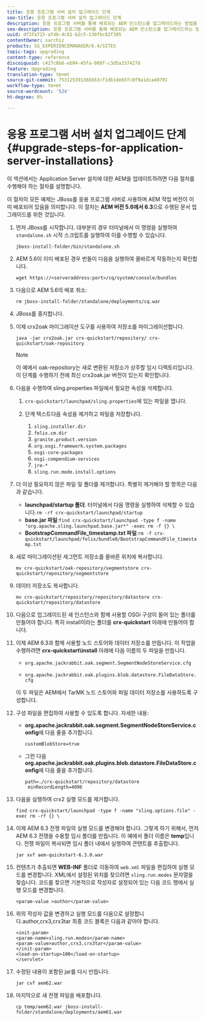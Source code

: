 ```yaml
---
title: 응용 프로그램 서버 설치 업그레이드 단계
seo-title: 응용 프로그램 서버 설치 업그레이드 단계
description: 응용 프로그램 서버를 통해 배포되는 AEM 인스턴스를 업그레이드하는 방법을 알아봅니다.
seo-description: 응용 프로그램 서버를 통해 배포되는 AEM 인스턴스를 업그레이드하는 방법을 알아봅니다.
uuid: df3fa715-af4b-4c81-b2c5-130fbc82f395
contentOwner: sarchiz
products: SG_EXPERIENCEMANAGER/6.4/SITES
topic-tags: upgrading
content-type: reference
discoiquuid: c427c8b6-eb94-45fa-908f-c3d5a337427d
feature: Upgrading
translation-type: tm+mt
source-git-commit: 75312539136bb53cf1db1de03fc0f9a1dca49791
workflow-type: tm+mt
source-wordcount: '524'
ht-degree: 0%

---
```



# 응용 프로그램 서버 설치 업그레이드 단계{#upgrade-steps-for-application-server-installations}

이 섹션에서는 Application Server 설치에 대한 AEM을 업데이트하려면 다음 절차를 수행해야 하는 절차를 설명합니다.

이 절차의 모든 예제는 JBoss를 응용 프로그램 서버로 사용하며 AEM 작업 버전이 이미 배포되어 있음을 의미합니다. 이 절차는 **AEM 버전 5.6에서 6.3**&#x200B;으로 수행된 문서 업그레이드를 위한 것입니다.

1. 먼저 JBoss를 시작합니다. 대부분의 경우 터미널에서 이 명령을 실행하여 `standalone.sh` 시작 스크립트를 실행하여 이를 수행할 수 있습니다.

   ```shell
   jboss-install-folder/bin/standalone.sh
   ```

1. AEM 5.6이 이미 배포된 경우 번들이 다음을 실행하여 올바르게 작동하는지 확인합니다.

   ```shell
   wget https://<serveraddress:port>/cq/system/console/bundles
   ```

1. 다음으로 AEM 5.6의 배포 취소:

   ```shell
   rm jboss-install-folder/standalone/deployments/cq.war
   ```

1. JBoss를 중지합니다.

1. 이제 crx2oak 마이그레이션 도구를 사용하여 저장소를 마이그레이션합니다.

   ```shell
   java -jar crx2oak.jar crx-quickstart/repository/ crx-quickstart/oak-repository
   ```

   >[!NOTE]
   >
   >이 예에서 oak-repository는 새로 변환된 저장소가 상주할 임시 디렉토리입니다. 이 단계를 수행하기 전에 최신 crx2oak.jar 버전이 있는지 확인합니다.

1. 다음을 수행하여 sling.properties 파일에서 필요한 속성을 삭제합니다.

   1. `crx-quickstart/launchpad/sling.properties`에 있는 파일을 엽니다.
   1. 단계 텍스트다음 속성을 제거하고 파일을 저장합니다.

      1. `sling.installer.dir`
      1. `felix.cm.dir`
      1. `granite.product.version`
      1. `org.osgi.framework.system.packages`
      1. `osgi-core-packages`
      1. `osgi-compendium-services`
      1. `jre-*`
      1. `sling.run.mode.install.options`

1. 더 이상 필요하지 않은 파일 및 폴더를 제거합니다. 특별히 제거해야 할 항목은 다음과 같습니다.

   * **launchpad/startup 폴더**. 터미널에서 다음 명령을 실행하여 삭제할 수 있습니다.`rm -rf crx-quickstart/launchpad/startup`
   * **base.jar 파일**:`find crx-quickstart/launchpad -type f -name "org.apache.sling.launchpad.base.jar*" -exec rm -f {} \`
   * **BootstrapCommandFile_timestamp.txt 파일**:`rm -f crx-quickstart/launchpad/felix/bundle0/BootstrapCommandFile_timestamp.txt`

1. 새로 마이그레이션된 세그먼트 저장소를 올바른 위치에 복사합니다.

   ```shell
   mv crx-quickstart/oak-repository/segmentstore crx-quickstart/repository/segmentstore
   ```

1. 데이터 저장소도 복사합니다.

   ```shell
   mv crx-quickstart/repository/repository/datastore crx-quickstart/repository/datastore
   ```

1. 다음으로 업그레이드된 새 인스턴스와 함께 사용할 OSGi 구성이 들어 있는 폴더를 만들어야 합니다. 특히 install이라는 폴더를 **crx-quickstart** 아래에 만들어야 합니다.

1. 이제 AEM 6.3과 함께 사용할 노드 스토어와 데이터 저장소를 만듭니다. 이 작업을 수행하려면 **crx-quickstart\install** 아래에 다음 이름의 두 파일을 만듭니다.

   * `org.apache.jackrabbit.oak.segment.SegmentNodeStoreService.cfg`

   * `org.apache.jackrabbit.oak.plugins.blob.datastore.FileDataStore.cfg`

   이 두 파일은 AEM에서 TarMK 노드 스토어와 파일 데이터 저장소를 사용하도록 구성합니다.

1. 구성 파일을 편집하여 사용할 수 있도록 합니다. 자세한 내용:

   * **org.apache.jackrabbit.oak.segment.SegmentNodeStoreService.config**&#x200B;에 다음 줄을 추가합니다.

      `customBlobStore=true`

   * 그런 다음 **org.apache.jackrabbit.oak.plugins.blob.datastore.FileDataStore.config**&#x200B;에 다음 줄을 추가합니다.

      ```
      path=./crx-quickstart/repository/datastore
       minRecordLength=4096
      ```

1. 다음을 실행하여 crx2 실행 모드를 제거합니다.

   ```shell
   find crx-quickstart/launchpad -type f -name "sling.options.file" -exec rm -rf {} \
   ```

1. 이제 AEM 6.3 전쟁 파일의 실행 모드를 변경해야 합니다. 그렇게 하기 위해서, 먼저 AEM 6.3 전쟁을 수용할 임시 폴더를 만듭니다. 이 예에서 폴더 이름은 **temp**&#x200B;입니다. 전쟁 파일이 복사되면 임시 폴더 내에서 실행하여 콘텐트를 추출합니다.

   ```shell
   jar xvf aem-quickstart-6.3.0.war
   ```

1. 컨텐츠가 추출되면 **WEB-INF** 폴더로 이동하여 `web.xml` 파일을 편집하여 실행 모드를 변경합니다. XML에서 설정된 위치를 찾으려면 `sling.run.modes` 문자열을 찾습니다. 코드를 찾으면 기본적으로 작성자로 설정되어 있는 다음 코드 행에서 실행 모드를 변경합니다.

   ```shell
   <param-value >author</param-value>
   ```

1. 위의 작성자 값을 변경하고 실행 모드를 다음으로 설정합니다.author,crx3,crx3tar 최종 코드 블록은 다음과 같아야 합니다.

   ```
   <init-param>
   <param-name>sling.run.modes</param-name>
   <param-value>author,crx3,crx3tar</param-value>
   </init-param>
   <load-on-startup>100</load-on-startup>
   </servlet>
   ```

1. 수정된 내용이 포함된 jar를 다시 만듭니다.

   ```shell
   jar cvf aem62.war
   ```

1. 마지막으로 새 전쟁 파일을 배포합니다.

   ```shell
   cp temp/aem62.war jboss-install-folder/standalone/deployments/aem61.war
   ```

